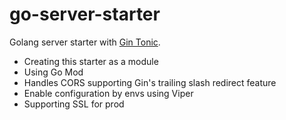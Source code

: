 # go-server-starter

Golang server starter with [Gin Tonic](https://github.com/gin-gonic/gin).

- Creating this starter as a module
- Using Go Mod
- Handles CORS supporting Gin's trailing slash redirect feature
- Enable configuration by envs using Viper
- Supporting SSL for prod
